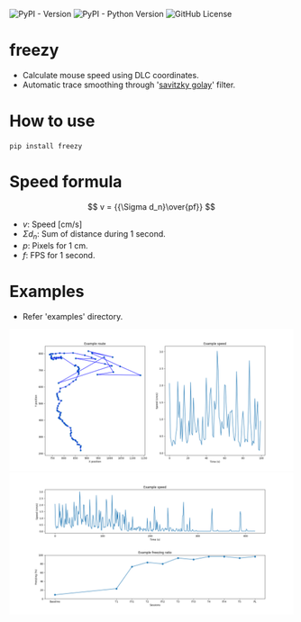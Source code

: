 ![PyPI - Version](https://img.shields.io/pypi/v/freezy)
![PyPI - Python Version](https://img.shields.io/pypi/pyversions/freezy)
![GitHub License](https://img.shields.io/github/license/minsmis/freezy)

# freezy

- Calculate mouse speed using DLC coordinates.
- Automatic trace smoothing through '[savitzky golay](https://en.wikipedia.org/wiki/Savitzky%E2%80%93Golay_filter)'
  filter.

# How to use

```
pip install freezy
```

# Speed formula
$$ v = {{\Sigma d_n}\over{pf}} $$
- $v$: Speed [cm/s]
- ${\Sigma d_n}$: Sum of distance during 1 second.
- $p$: Pixels for 1 cm.
- $f$: FPS for 1 second.

# Examples

- Refer 'examples' directory.

![Result: Route and speed](./examples/result_route_and_speed.png)
![Result: Speed and freezing](./examples/result_speed_and_freezing.png)

